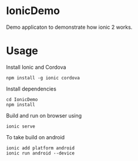 # IonicDemo
  Demo applicaton to demonstrate how ionic 2 works.
  
# Usage

Install Ionic and Cordova
```
npm install -g ionic cordova
```
Install dependencies
```
cd IonicDemo
npm install 
```
Build and run on browser using
```
ionic serve
```
To take build on android
```
ionic add platform android
ionic run android --device
```
